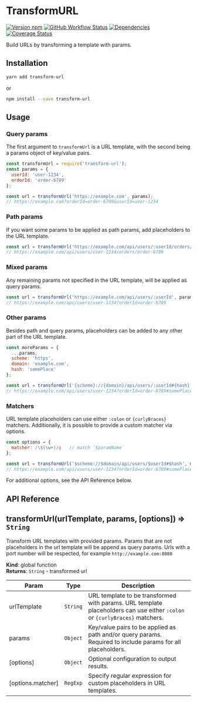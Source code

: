 # TransformURL

[![Version npm](https://img.shields.io/npm/v/transform-url.svg?style=flat-square)](https://www.npmjs.com/package/transform-url)
[![GitHub Workflow Status](https://img.shields.io/github/workflow/status/godaddy/transform-url/CI?style=flat-square)](https://github.com/godaddy/transform-url/actions/workflows/ci.yml)
[![Dependencies](https://img.shields.io/david/godaddy/transform-url.svg?style=flat-square)](https://david-dm.org/godaddy/transform-url)[![Coverage Status](https://img.shields.io/coveralls/godaddy/transform-url/master.svg?style=flat-square)](https://coveralls.io/r/godaddy/transform-url?branch=master)


Build URLs by transforming a template with params.

## Installation

```bash
yarn add transform-url
```
or
```bash
npm install --save transform-url
```

## Usage

### Query params

The first argument to `transformUrl` is a URL template, with the second being
a params object of key/value pairs.

```js
const transformUrl = require('transform-url');
const params = {
  userId: 'user-1234',
  orderId: 'order-6789'
};

const url = transformUrl('https://example.com', params);
// https://example.com?orderId=order-6789&userId=user-1234
```

### Path params

If you want some params to be applied as path params, add placeholders to the
URL template.

```js
const url = transformUrl('https://example.com/api/users/:userId/orders/:orderId', params);
// https://example.com/api/users/user-1234/orders/order-6789
```

### Mixed params

Any remaining params not specified in the URL template, will be applied as
query params.

```js
const url = transformUrl('https://example.com/api/users/:userId', params);
// https://example.com/api/users/user-1234?orderId=order-6789
```

### Other params

Besides path and query params, placeholders can be added to any other part of
the URL template.

```js
const moreParams = {
  ...params,
  scheme: 'https',
  domain: 'example.com',
  hash: 'somePlace'
};

const url = transformUrl('{scheme}://{domain}/api/users/:userId#{hash}', moreParams);
// https://example.com/api/users/user-1234?orderId=order-6789#somePlace
```

### Matchers

URL template placeholders can use either `:colon` or `{curlyBraces}` matchers.
Additionally, it is possible to provide a custom matcher via options.

```js
const options = {
  matcher: /\$(\w+)/g   // match `$paramName`
};

const url = transformUrl('$scheme://$domain/api/users/$userId#$hash', moreParams, options);
// https://example.com/api/users/user-1234?orderId=order-6789#somePlace
```

For additional options, see the API Reference below.

## API Reference
<a name="transformUrl"></a>

## transformUrl(urlTemplate, params, [options]) ⇒ <code>String</code>
Transform URL templates with provided params.
Params that are not placeholders in the url template will be append as query params.
Urls with a port number will be respected, for example `http://example.com:8080`

**Kind**: global function  
**Returns**: <code>String</code> - transformed url  

| Param | Type | Description |
| --- | --- | --- |
| urlTemplate | <code>String</code> | URL template to be transformed with params. URL template placeholders can use either `:colon` or `{curlyBraces}` matchers. |
| params | <code>Object</code> | Key/value pairs to be applied as path and/or query params. Required to include params for all placeholders. |
| [options] | <code>Object</code> | Optional configuration to output results. |
| [options.matcher] | <code>RegExp</code> | Specify regular expression for custom placeholders in URL templates. |


<!-- Links -->
[encodeURIComponent]:https://developer.mozilla.org/en/docs/Web/JavaScript/Reference/Global_Objects/encodeURIComponent
[strict-uri-encode]:https://github.com/kevva/strict-uri-encode
